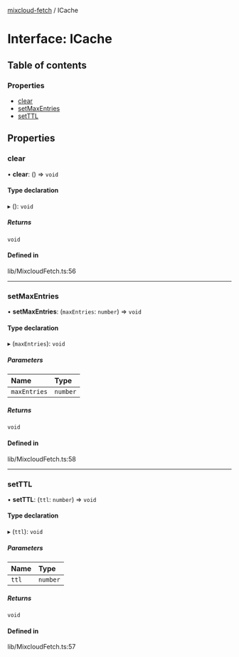 [mixcloud-fetch](../README.md) / ICache

# Interface: ICache

## Table of contents

### Properties

- [clear](ICache.md#clear)
- [setMaxEntries](ICache.md#setmaxentries)
- [setTTL](ICache.md#setttl)

## Properties

### clear

• **clear**: () => `void`

#### Type declaration

▸ (): `void`

##### Returns

`void`

#### Defined in

lib/MixcloudFetch.ts:56

___

### setMaxEntries

• **setMaxEntries**: (`maxEntries`: `number`) => `void`

#### Type declaration

▸ (`maxEntries`): `void`

##### Parameters

| Name | Type |
| :------ | :------ |
| `maxEntries` | `number` |

##### Returns

`void`

#### Defined in

lib/MixcloudFetch.ts:58

___

### setTTL

• **setTTL**: (`ttl`: `number`) => `void`

#### Type declaration

▸ (`ttl`): `void`

##### Parameters

| Name | Type |
| :------ | :------ |
| `ttl` | `number` |

##### Returns

`void`

#### Defined in

lib/MixcloudFetch.ts:57
